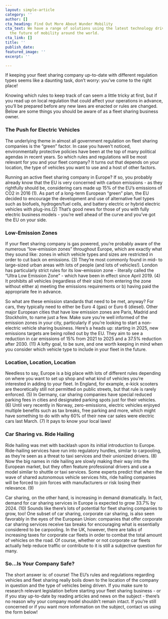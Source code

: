 ```yaml
---
layout: simple-article
category: ''
author: []
cta_heading: Find Out More About Wunder Mobility
cta_text: We have a range of solutions using the latest technology driving forward
  the future of mobility around the world.
cta_link: []
title: ''
publish_date: 
featured_image: ''
excerpt: ''

---
```

If keeping your fleet sharing company up-to-date with different regulation types seems like a daunting task, don’t worry: you’ve come to the right place!

Knowing which rules to keep track of can seem a little tricky at first, but if you read up on local regulation that could affect your operations in advance, you’ll be prepared before any new laws are enacted or rules are changed. Below are some things you should be aware of as a fleet sharing business owner.

### The Push for Electric Vehicles

The underlying theme in almost all government regulation on fleet sharing companies is the “green” factor. In case you haven't noticed, environmentally protective policies have been at the top of many political agendas in recent years. So which rules and regulations will be most relevant for you and your fleet company? It turns out that depends on your location, the type of vehicles you want to use and a host of other factors.

Running an active fleet sharing company in Europe? If so, you probably already know that the EU is very concerned with carbon emissions - as they rightfully should be, considering cars made up 15% of the EU’s emissions of CO2 in 2016 (1). As part of a long-term European “green” plan, the EU decided to encourage the development and use of alternative fuel types such as biofuels, hydrogen/fuel cells, and battery electric or hybrid electric vehicles with plug-ins.(2) That’s good news for those of you with fully electric business models - you’re well ahead of the curve and you’ve got the EU on your side.

### Low-Emission Zones

If your fleet sharing company is gas powered, you’re probably aware of the numerous “low-emission zones” throughout Europe, which are exactly what they sound like: zones in which vehicle types and sizes are restricted in order to cut back on emissions. (3) They’re most commonly found in mid- to large-sized urban areas with lots of people (and lots of vehicles!). London has particularly strict rules for its low-emission zone - literally called the “Ultra Low Emission Zone” - which have been in effect since April 2019. (4) It prohibits all vehicles (regardless of their size) from entering the zone without either a) meeting the emissions requirements or b) having paid the appropriate fee in advance.

So what are these emission standards that need to be met, anyway? For cars, they typically need to either be Euro 4 (gas) or Euro 6 (diesel). Other major European cities that have low emission zones are Paris, Madrid and Stockholm, to name just a few. Make sure you’re well informed of the emission zones in your city, particularly if you’re looking to start a non-electric vehicle sharing business. Here’s a heads up: starting in 2025, new emissions targets are being rolled out by the EU. They aim to see a reduction in car emissions of 15% from 2021 to 2025 and a 37.5% reduction after 2030. (11) A lofty goal, to be sure, and one worth keeping in mind when you consider which vehicle type to include in your fleet in the future.

### Location, Location, Location

Needless to say, Europe is a big place with lots of different rules depending on where you want to set up shop and what kind of vehicles you’re interested in adding to your fleet. In England, for example, e-kick scooters are theoretically still not permitted on public streets, but that rule is rarely enforced. (5) In Germany, car sharing companies have special reduced parking fees in cities and designated parking spots just for their vehicles. (6) Until very recently in Norway, zero-emissions, electric vehicles enjoyed multiple benefits such as tax breaks, free parking and more, which might have something to do with why 60% of their new car sales were electric cars last March. (7) It pays to know your local laws!

### Car Sharing vs. Ride Hailing

Ride hailing was met with backlash upon its initial introduction to Europe. Ride-hailing services have run into regulatory hurdles, similar to carpooling, as they’re seen as a threat to taxi services and their unionized drivers. (8) Now the big names in ride hailing are slowly making their way into the European market, but they often feature professional drivers and use a model similar to shuttle or taxi services. Some experts predict that when the wave of shared autonomous vehicle services hits, ride hailing companies will be forced to join forces with manufacturers or risk losing their relevance. (9)

Car sharing, on the other hand, is increasing in demand dramatically. In fact, demand for car sharing services in Europe is expected to grow 33.7% by 2024. (10) Sounds like there’s lots of potential for fleet sharing companies to grow, too! One subset of car sharing, corporate car sharing, is also seen favorably in the eyes of the European Union: companies that offer corporate car sharing services receive tax breaks for encouraging what is essentially considered to be carpooling. In the UK, however, there are talks of increasing taxes for corporate car fleets in order to combat the total amount of vehicles on the road. Of course, whether or not corporate car fleets actually help reduce traffic or contribute to it is still a subjective question for many.

### So...Is Your Company Safe?

The short answer is: of course! The EU’s rules and regulations regarding vehicles and fleet sharing really boils down to the location of the company in question and the type of vehicles being driven. If you make sure to research relevant legislation before starting your fleet sharing business - or if you stay up-to-date by reading articles and news on the subject - there’s no reason why your company model shouldn’t remain intact. If you’re still concerned or if you want more information on the subject, contact us using the form below!